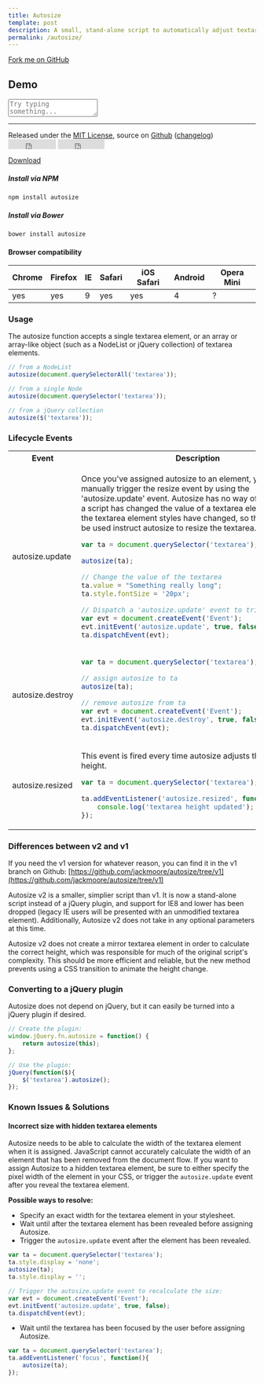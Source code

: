 ```yaml
---
title: Autosize
template: post
description: A small, stand-alone script to automatically adjust textarea height.
permalink: /autosize/
---
```


<a href="http://github.com/jackmoore/autosize/tree/master" id='fork'>Fork me on GitHub</a>

## Demo

<textarea id='autosize-example' placeholder='Try typing something...'></textarea>
<script src='/js/autosize.min.js'></script>
<script>
	autosize(document.getElementById('autosize-example'));
</script>

___

<p>Released under the <a href='http://www.opensource.org/licenses/mit-license.php'>MIT License</a>, source on <a href='http://github.com/jackmoore/autosize'>Github</a> (<a href='http://github.com/jackmoore/autosize/blob/master/changelog.md'>changelog</a>) &nbsp;<iframe style='vertical-align: middle' src="http://ghbtns.com/github-btn.html?user=jackmoore&amp;repo=autosize&amp;type=watch&amp;count=true" allowtransparency="true" frameborder="0" scrolling="0" width="97" height="20"></iframe> <iframe style='vertical-align: middle' src="http://ghbtns.com/github-btn.html?user=jackmoore&amp;repo=autosize&amp;type=fork&amp;count=true" allowtransparency="true" frameborder="0" scrolling="0" width="95" height="20"></iframe></p>

<a class='download' href='https://github.com/jackmoore/autosize/archive/master.zip'><i class='icon-download-alt'></i> Download</a>

##### Install via NPM
```bash
npm install autosize
```
##### Install via Bower
```bash
bower install autosize
```

#### Browser compatibility

Chrome | Firefox | IE | Safari | iOS Safari | Android | Opera Mini
------ | --------|----|--------|------------|---------|------------
yes    | yes     | 9  | yes    | yes        | 4       | ?

### Usage

The autosize function accepts a single textarea element, or an array or array-like object (such as a NodeList or jQuery collection) of textarea elements.

```javascript
// from a NodeList
autosize(document.querySelectorAll('textarea'));

// from a single Node
autosize(document.querySelector('textarea'));

// from a jQuery collection
autosize($('textarea'));
```

### Lifecycle Events

<table>
<tr>
<th>Event</th>
<th>Description</th>
</tr>
<tr>
<td>autosize.update</td>
<td>

Once you've assigned autosize to an element, you can manually trigger the resize event by using the 'autosize.update' event. Autosize has no way of knowing when a script has changed the value of a textarea element, or when the textarea element styles have changed, so this event would be used instruct autosize to resize the textarea.


```javascript
var ta = document.querySelector('textarea');

autosize(ta);

// Change the value of the textarea
ta.value = "Something really long";
ta.style.fontSize = '20px';

// Dispatch a 'autosize.update' event to trigger a resize:
var evt = document.createEvent('Event');
evt.initEvent('autosize.update', true, false);
ta.dispatchEvent(evt);
```
</td>
</tr>
<tr>
<td>autosize.destroy</td>
<td>

```javascript
var ta = document.querySelector('textarea');

// assign autosize to ta
autosize(ta);

// remove autosize from ta
var evt = document.createEvent('Event');
evt.initEvent('autosize.destroy', true, false);
ta.dispatchEvent(evt);
```
</td>
</tr>
<tr>
<td>autosize.resized</td>
<td>

This event is fired every time autosize adjusts the textarea height.

```javascript
var ta = document.querySelector('textarea');

ta.addEventListener('autosize.resized', function(){
	console.log('textarea height updated');
});
```
</td>
</tr>
</table>

### Differences between v2 and v1

If you need the v1 version for whatever reason, you can find it in the v1 branch on Github:
[https://github.com/jackmoore/autosize/tree/v1](https://github.com/jackmoore/autosize/tree/v1)

Autosize v2 is a smaller, simplier script than v1.  It is now a stand-alone script instead of a jQuery plugin, and support for IE8 and lower has been dropped (legacy IE users will be presented with an unmodified textarea element).  Additionally, Autosize v2 does not take in any optional parameters at this time.

Autosize v2 does not create a mirror textarea element in order to calculate the correct height, which was responsible for much of the original script's complexity.  This should be more efficient and reliable, but the new method prevents using a CSS transition to animate the height change.


### Converting to a jQuery plugin

Autosize does not depend on jQuery, but it can easily be turned into a jQuery plugin if desired.

```javascript
// Create the plugin:
window.jQuery.fn.autosize = function() {
	return autosize(this);
};

// Use the plugin:
jQuery(function($){
	$('textarea').autosize();
});
```

### Known Issues &amp; Solutions

#### Incorrect size with hidden textarea elements

Autosize needs to be able to calculate the width of the textarea element when it is assigned.  JavaScript cannot accurately calculate the width of an element that has been removed from the document flow.  If you want to assign Autosize to a hidden textarea element, be sure to either specify the pixel width of the element in your CSS, or trigger the `autosize.update` event after you reveal the textarea element.

**Possible ways to resolve:**

* Specify an exact width for the textarea element in your stylesheet.
* Wait until after the textarea element has been revealed before assigning Autosize.
* Trigger the `autosize.update` event after the element has been revealed.

```javascript
var ta = document.querySelector('textarea');
ta.style.display = 'none';
autosize(ta);
ta.style.display = '';

// Trigger the autosize.update event to recalculate the size:
var evt = document.createEvent('Event');
evt.initEvent('autosize.update', true, false);
ta.dispatchEvent(evt);
```

* Wait until the textarea has been focused by the user before assigning Autosize.

```javascript
var ta = document.querySelector('textarea');
ta.addEventListener('focus', function(){
	autosize(ta);
});
```